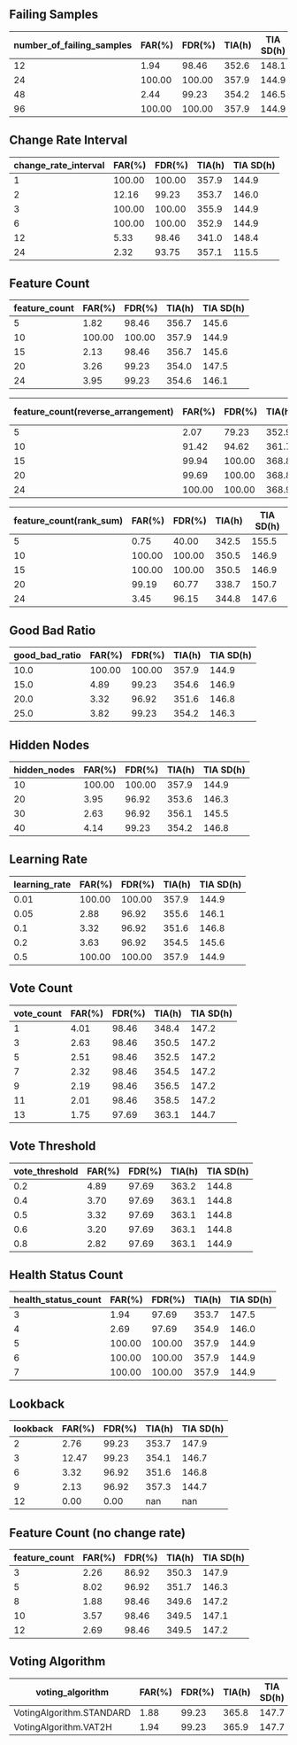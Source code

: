 ## Failing Samples

|number_of_failing_samples|FAR(%)|FDR(%)|TIA(h)|TIA SD(h)|
|-------------|------|------|------|---------|
|12|1.94|98.46|352.6|148.1|
|24|100.00|100.00|357.9|144.9|
|48|2.44|99.23|354.2|146.5|
|96|100.00|100.00|357.9|144.9|

## Change Rate Interval

|change_rate_interval|FAR(%)|FDR(%)|TIA(h)|TIA SD(h)|
|-------------|------|------|------|---------|
|1|100.00|100.00|357.9|144.9|
|2|12.16|99.23|353.7|146.0|
|3|100.00|100.00|355.9|144.9|
|6|100.00|100.00|352.9|144.9|
|12|5.33|98.46|341.0|148.4|
|24|2.32|93.75|357.1|115.5|

## Feature Count

|feature_count|FAR(%)|FDR(%)|TIA(h)|TIA SD(h)|
|-------------|------|------|------|---------|
|5|1.82|98.46|356.7|145.6|
|10|100.00|100.00|357.9|144.9|
|15|2.13|98.46|356.7|145.6|
|20|3.26|99.23|354.0|147.5|
|24|3.95|99.23|354.6|146.1|

|feature_count(reverse_arrangement)|FAR(%)|FDR(%)|TIA(h)|TIA SD(h)|
|-------------|------|------|------|---------|
|5|2.07|79.23|352.9|144.0|
|10|91.42|94.62|361.7|138.8|
|15|99.94|100.00|368.8|136.6|
|20|99.69|100.00|368.8|136.6|
|24|100.00|100.00|368.9|136.5|

|feature_count(rank_sum)|FAR(%)|FDR(%)|TIA(h)|TIA SD(h)|
|-------------|------|------|------|---------|
|5|0.75|40.00|342.5|155.5|
|10|100.00|100.00|350.5|146.9|
|15|100.00|100.00|350.5|146.9|
|20|99.19|60.77|338.7|150.7|
|24|3.45|96.15|344.8|147.6|

## Good Bad Ratio

|good_bad_ratio|FAR(%)|FDR(%)|TIA(h)|TIA SD(h)|
|-------------|------|------|------|---------|
|10.0|100.00|100.00|357.9|144.9|
|15.0|4.89|99.23|354.6|146.9|
|20.0|3.32|96.92|351.6|146.8|
|25.0|3.82|99.23|354.2|146.3|

## Hidden Nodes

|hidden_nodes|FAR(%)|FDR(%)|TIA(h)|TIA SD(h)|
|-------------|------|------|------|---------|
|10|100.00|100.00|357.9|144.9|
|20|3.95|96.92|353.6|146.3|
|30|2.63|96.92|356.1|145.5|
|40|4.14|99.23|354.2|146.8|

## Learning Rate

|learning_rate|FAR(%)|FDR(%)|TIA(h)|TIA SD(h)|
|-------------|------|------|------|---------|
|0.01|100.00|100.00|357.9|144.9|
|0.05|2.88|96.92|355.6|146.1|
|0.1|3.32|96.92|351.6|146.8|
|0.2|3.63|96.92|354.5|145.6|
|0.5|100.00|100.00|357.9|144.9|

## Vote Count

|vote_count|FAR(%)|FDR(%)|TIA(h)|TIA SD(h)|
|-------------|------|------|------|---------|
|1|4.01|98.46|348.4|147.2|
|3|2.63|98.46|350.5|147.2|
|5|2.51|98.46|352.5|147.2|
|7|2.32|98.46|354.5|147.2|
|9|2.19|98.46|356.5|147.2|
|11|2.01|98.46|358.5|147.2|
|13|1.75|97.69|363.1|144.7|

## Vote Threshold

|vote_threshold|FAR(%)|FDR(%)|TIA(h)|TIA SD(h)|
|-------------|------|------|------|---------|
|0.2|4.89|97.69|363.2|144.8|
|0.4|3.70|97.69|363.1|144.8|
|0.5|3.32|97.69|363.1|144.8|
|0.6|3.20|97.69|363.1|144.8|
|0.8|2.82|97.69|363.1|144.9|

## Health Status Count

|health_status_count|FAR(%)|FDR(%)|TIA(h)|TIA SD(h)|
|-------------|------|------|------|---------|
|3|1.94|97.69|353.7|147.5|
|4|2.69|97.69|354.9|146.0|
|5|100.00|100.00|357.9|144.9|
|6|100.00|100.00|357.9|144.9|
|7|100.00|100.00|357.9|144.9|

## Lookback

|lookback|FAR(%)|FDR(%)|TIA(h)|TIA SD(h)|
|-------------|------|------|------|---------|
|2|2.76|99.23|353.7|147.9|
|3|12.47|99.23|354.1|146.7|
|6|3.32|96.92|351.6|146.8|
|9|2.13|96.92|357.3|144.7|
|12|0.00|0.00|nan|nan|

## Feature Count (no change rate)

|feature_count|FAR(%)|FDR(%)|TIA(h)|TIA SD(h)|
|-------------|------|------|------|---------|
|3|2.26|86.92|350.3|147.9|
|5|8.02|96.92|351.7|146.3|
|8|1.88|98.46|349.6|147.2|
|10|3.57|98.46|349.5|147.1|
|12|2.69|98.46|349.5|147.2|

## Voting Algorithm

|voting_algorithm|FAR(%)|FDR(%)|TIA(h)|TIA SD(h)|
|-------------|------|------|------|---------|
|VotingAlgorithm.STANDARD|1.88|99.23|365.8|147.7|
|VotingAlgorithm.VAT2H|1.94|99.23|365.9|147.7|